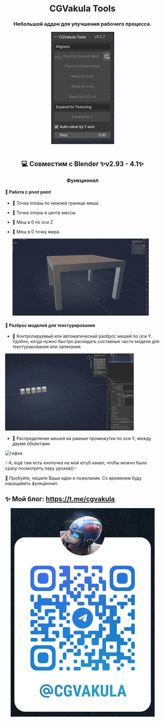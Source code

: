 <div align="center">
<h1 align="center">CGVakula Tools</h1>

<h3 align="center">
  Небольшой аддон для улучшения рабочего процесса.
</h3>
<center><img src=".github/resources/screen_01.png"></center>
<br/>

## 💻 Совместим с Blender ✨v2.93 - 4.1✨
</div>
<h3 align="center">Функционал</h3>

#### 🚀 Работа с pivot point
- 🧩 Точка опоры по нижней границе меша.
- 🧩 Точка опоры в центр массы
- 🧩 Меш в 0 по оси Z
- 🧩 Меш в 0 точку мира.

  <img src=".github/resources/1.gif" height="250px" width="auto" alt="гифка">

#### 🚀 Разброс моделей для текстурирования
- 🧩 Контролируемый или автоматический разброс мешей по оси Y. Удобно, когда нужно быстро раскидать составные части модели для текстурирования или запекания.
<img src=".github/resources/2.gif" height="250px" width="auto" alt="гифка">

- 🧩 Распределение мешей на равные промежутки по оси Y, между двумя объектами
<img src=".github/resources/3.gif" height="250px" width="auto" alt="гифка">


✨А, ещё там есть кнопочка на мой ютуб канал, чтобы можно было сразу посмотреть пару уроков))✨

🎉 Пробуйте, пишите Ваши идеи и пожелания. Со временем буду наращивать функционал.

## ✨ Мой блог: https://t.me/cgvakula
  <center><img src=".github/resources/Plashka.png" height="auto" width="auto" alt="гифка"></center>